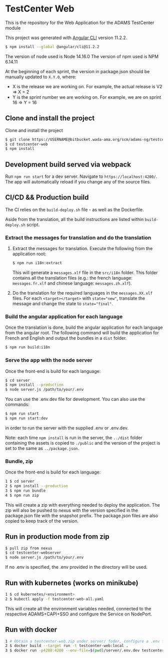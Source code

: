 # TestCenter Web

This is the repository for the Web Application for the ADAMS TestCenter module

This project was generated with [Angular CLI](https://github.com/angular/angular-cli) version 11.2.2.
```sh
$ npm install --global @angular/cli@11.2.2
```
The version of node used is Node 14.16.0
The version of npm used is NPM 6.14.11

At the beginning of each sprint, the version in package.json should be manually updated to `X.Y.0`, where:
- X is the release we are working on. For example, the actual release is V2 => X = 2
- Y is the sprint number we are working on. For example, we are on sprint 16 => Y = 16

## Clone and install the project

Clone and install the project
```sh
$ git clone https://USERNAME@bitbucket.wada-ama.org/scm/adams-ng/testcenter-web.git
$ cd testcenter-web
$ npm install
```

## Development build served via webpack

Run `npm run start` for a dev server. Navigate to `https://localhost:4200/`. The app will automatically reload if you change any of the source files.

## CI/CD && Production build  

The CI relies on the `build-deploy.sh` file - as well as the Dockerfile.

Aside from the translation, all the build instructions are listed within `build-deploy.sh` script.


### Extract the messages for translation and do the translation

1. Extract the messages for translation. Execute the following from the application root:
   ```sh
   $ npm run i18n:extract
   ```
   This will generate a `messages.xlf` file in the `src/i18n` folder.
   This folder contains all the translation files (e.g.: the french language: `messages.fr.xlf` and chinese language: `messages.zh.xlf`).

2. Do the translation for the required languages in the `messages.XX.xlf` files.
   For each `<target></target>` with `state="new"`, translate the message and change the state to `state="final"`.

### Build the angular application for each language

Once the translation is done, build the angular application for each language from the angular root.
The following command will build the application for French and English and output the bundles in a `dist` folder.
```sh
$ npm run build:i18n
```

### Serve the app with the node server

Once the front-end is build for each language:
```sh
$ cd server
$ npm install --production
$ node server.js /path/to/your/.env
```
You can use the .env.dev file for development.
You can also use the commands:
```sh
$ npm run start
$ npm run start:dev
```
in order to run the server with the supplied .env or .env.dev.

Note: each time `npm install` is run in the server, the `../dist` folder containing the assets is copied to `./public`
and the version of the project is set to the same as `../package.json`.

### Bundle, zip

Once the front-end is build for each language:
```sh
1 $ cd server
2 $ npm install --production
3 $ npm run bundle
4 $ npm run zip
```
This will create a zip with everything needed to deploy the application. The zip
will also be pushed to nexus with the version specified in the package.json file with the snapshot prefix.
The package.json files are also copied to keep track of the version.

## Run in production mode from zip

```sh
$ pull zip from nexus
$ cd testcenter-webserver
$ node server.js /path/to/your/.env
```
If no .env is specified, the .env provided in the directory will be used.

## Run with kubernetes (works on minikube)

```sh
1 $ cd kubernetes/<environment>
2 $ kubectl apply -f testcenter-web-all.yaml
```
This will create all the environment variables needed, connected to the respective ADAMS+CAPI+SSO and configure the Service on NodePort.


## Run with docker

```sh
1 # Obtain a testcenter-web.zip under server/ foder, configure a .env file accordingly 
2 $ docker build --target run -t testcenter-web:local .
3 $ docker run -p4200:4200 --env-file=$(pwd)/server/.env.dev testcenter-web:local
```

